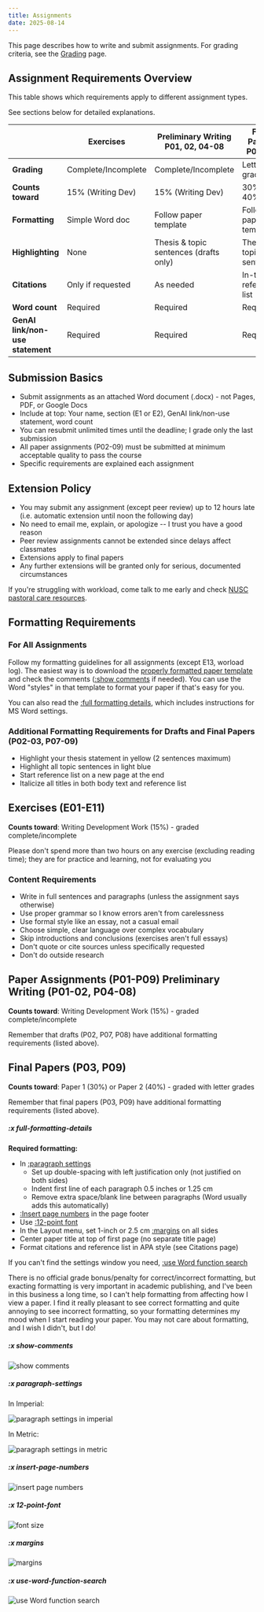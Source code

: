 ```yaml
---
title: Assignments
date: 2025-08-14
---
```


This page describes how to write and submit assignments. For grading criteria, see the [Grading](/course-ntw2029/course-info/grading) page.

## Assignment Requirements Overview

This table shows which requirements apply to different assignment types.
>
See sections below for detailed explanations.

| | **Exercises** | **Preliminary Writing**<br>P01, 02, 04-08 | **Final Papers**<br>P03, 09 |
|---|---|---|---|
| **Grading** | Complete/Incomplete | Complete/Incomplete | Letter grade |
| **Counts toward** | 15% (Writing Dev) | 15% (Writing Dev) | 30% or 40% |
| **Formatting** | Simple Word doc | Follow paper template | Follow paper template |
| **Highlighting** | None | Thesis & topic sentences (drafts only) | Thesis & topic sentences |
| **Citations** | Only if requested | As needed | In-text & reference list |
| **Word count** | Required | Required | Required |
| **GenAI link/non-use statement** | Required | Required | Required |

## Submission Basics

- Submit assignments as an attached Word document (.docx) - not Pages, PDF, or Google Docs
- Include at top: Your name, section (E1 or E2), GenAI link/non-use statement, word count
- You can resubmit unlimited times until the deadline; I grade only the last submission
- All paper assignments (P02-09) must be submitted at minimum acceptable quality to pass the course
- Specific requirements are explained each assignment

## Extension Policy

- You may submit any assignment (except peer review) up to 12 hours late (i.e. automatic extension until noon the following day)
- No need to email me, explain, or apologize -- I trust you have a good reason
- Peer review assignments cannot be extended since delays affect classmates
- Extensions apply to final papers
- Any further extensions will be granted only for serious, documented circumstances

If you're struggling with workload, come talk to me early and check [NUSC pastoral care resources](https://tinyurl.com/nuscpastoralcare).

## Formatting Requirements

### For All Assignments

Follow my formatting guidelines for all assignments (except E13, worload log). The easiest way is to download the [properly formatted paper template](/downloads/ntw2029-paper.docx) and check the comments ([:show comments](#x-show-comments) if needed). You can use the Word "styles" in that template to format your paper if that's easy for you.

You can also read the [:full formatting details](#x-full-formatting-details), which includes instructions for MS Word settings.

### Additional Formatting Requirements for Drafts and Final Papers  (P02-03, P07-09)

- Highlight your thesis statement in yellow (2 sentences maximum)
- Highlight all topic sentences in light blue
- Start reference list on a new page at the end
- Italicize all titles in both body text and reference list

## Exercises (E01-E11)

**Counts toward**: Writing Development Work (15%) - graded complete/incomplete

Please don't spend more than two hours on any exercise (excluding reading time); they are for practice and learning, not for evaluating you

### Content Requirements

- Write in full sentences and paragraphs (unless the assignment says otherwise)
- Use proper grammar so I know errors aren't from carelessness
- Use formal style like an essay, not a casual email
- Choose simple, clear language over complex vocabulary
- Skip introductions and conclusions (exercises aren't full essays)
- Don't quote or cite sources unless specifically requested
- Don't do outside research

## Paper Assignments (P01-P09) Preliminary Writing (P01-02, P04-08)

**Counts toward**: Writing Development Work (15%) - graded complete/incomplete

Remember that drafts (P02, P07, P08) have additional formatting requirements (listed above).

## Final Papers (P03, P09)

**Counts toward**: Paper 1 (30%) or Paper 2 (40%) - graded with letter grades

Remember that final papers (P03, P09) have additional formatting requirements (listed above).

##### :x full-formatting-details

**Required formatting:**

- In [:paragraph settings](#x-paragraph-settings)
    - Set up double-spacing with left justification only (not justified on both sides)
    - Indent first line of each paragraph 0.5 inches or 1.25 cm
    - Remove extra space/blank line between paragraphs (Word usually adds this automatically)
- [:Insert page numbers](#x-insert-page-numbers) in the page footer
- Use [:12-point font](#x-12-point-font)
- In the Layout menu, set 1-inch or 2.5 cm [:margins](#x-margins) on all sides
- Center paper title at top of first page (no separate title page)
- Format citations and reference list in APA style (see Citations page)

If you can't find the settings window you need, [:use Word function search](#x-use-word-function-search)

There is no official grade bonus/penalty for correct/incorrect formatting, but exacting formatting is very important in academic publishing, and I've been in this business a long time, so I can't help formatting from affecting how I view a paper. I find it really pleasant to see correct formatting and quite annoying to see incorrect formatting, so your formatting determines my mood when I start reading your paper. You may not care about formatting, and I wish I didn't, but I do!

##### :x show-comments

![show comments](/images/show-comments.jpg)

##### :x paragraph-settings

In Imperial:

![paragraph settings in imperial](/images/formatting-settings-imperial.jpg)

In Metric:

![paragraph settings in metric](/images/formatting-settings-metric.jpg)

##### :x insert-page-numbers

![insert page numbers](/images/insert-page-numbers.jpg)

##### :x 12-point-font

![font size](/images/font-size.jpg)

##### :x margins

![margins](/images/margins.jpg)

##### :x use-word-function-search

![use Word function search](/images/use-word-function-search.jpg)
